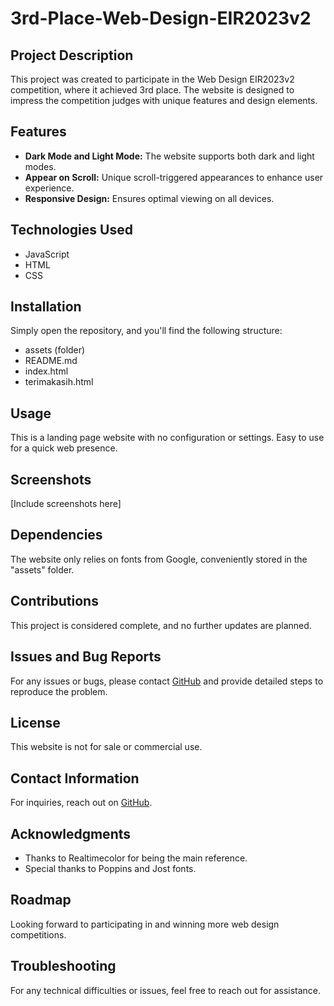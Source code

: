 # 3rd-Place-Web-Design-EIR2023v2

## Project Description
This project was created to participate in the Web Design EIR2023v2 competition, where it achieved 3rd place. The website is designed to impress the competition judges with unique features and design elements.

## Features
- **Dark Mode and Light Mode:** The website supports both dark and light modes.
- **Appear on Scroll:** Unique scroll-triggered appearances to enhance user experience.
- **Responsive Design:** Ensures optimal viewing on all devices.

## Technologies Used
- JavaScript
- HTML
- CSS

## Installation
Simply open the repository, and you'll find the following structure:
- assets (folder)
- README.md
- index.html
- terimakasih.html

## Usage
This is a landing page website with no configuration or settings. Easy to use for a quick web presence.

## Screenshots
[Include screenshots here]

## Dependencies
The website only relies on fonts from Google, conveniently stored in the "assets" folder.

## Contributions
This project is considered complete, and no further updates are planned.

## Issues and Bug Reports
For any issues or bugs, please contact [GitHub](https://github.com/mahatmaArrayyan/3rd-Place-Web-Design-EIR2023v2) and provide detailed steps to reproduce the problem.

## License
This website is not for sale or commercial use.

## Contact Information
For inquiries, reach out on [GitHub](https://github.com/mahatmaArrayyan).

## Acknowledgments
- Thanks to Realtimecolor for being the main reference.
- Special thanks to Poppins and Jost fonts.

## Roadmap
Looking forward to participating in and winning more web design competitions.

## Troubleshooting
For any technical difficulties or issues, feel free to reach out for assistance.
